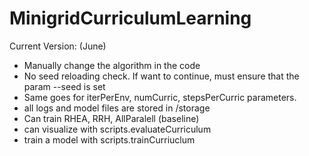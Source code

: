 # MinigridCurriculumLearning
 Current Version: (June)
- Manually change the algorithm in the code
- No seed reloading check. If want to continue, must ensure that the param --seed is set
- Same goes for iterPerEnv, numCurric, stepsPerCurric parameters. 
- all logs and model files are stored in /storage
- Can train RHEA, RRH, AllParalell (baseline)
- can visualize with scripts.evaluateCurriculum
- train a model with scripts.trainCurriuclum
